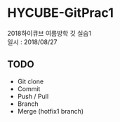 # HYCUBE-GitPrac1
2018하이큐브 여름방학 깃 실습1  
일시 : 2018/08/27

## TODO
- Git clone
- Commit
- Push / Pull
- Branch
- Merge (hotfix1 branch)
